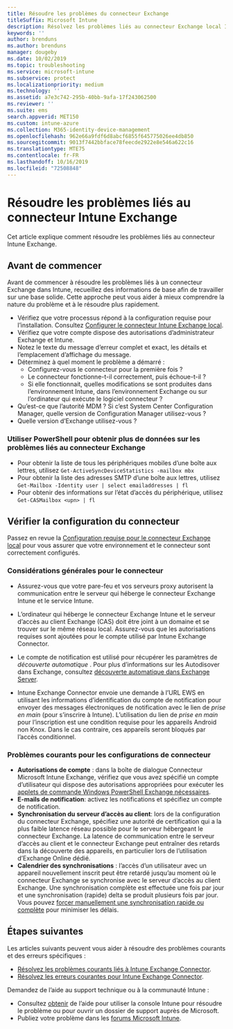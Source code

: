 ```yaml
---
title: Résoudre les problèmes du connecteur Exchange
titleSuffix: Microsoft Intune
description: Résolvez les problèmes liés au connecteur Exchange local Intune.
keywords: ''
author: brenduns
ms.author: brenduns
manager: dougeby
ms.date: 10/02/2019
ms.topic: troubleshooting
ms.service: microsoft-intune
ms.subservice: protect
ms.localizationpriority: medium
ms.technology: ''
ms.assetid: a7e3c742-295b-40bb-9afa-17f243062500
ms.reviewer: ''
ms.suite: ems
search.appverid: MET150
ms.custom: intune-azure
ms.collection: M365-identity-device-management
ms.openlocfilehash: 962e66a9fdf6d8abcf6855f645775026ee4db850
ms.sourcegitcommit: 9013f7442bbface78feecde2922e8e546a622c16
ms.translationtype: MTE75
ms.contentlocale: fr-FR
ms.lasthandoff: 10/16/2019
ms.locfileid: "72508848"
---
```

# <a name="troubleshoot-the-intune-exchange-connector"></a>Résoudre les problèmes liés au connecteur Intune Exchange

Cet article explique comment résoudre les problèmes liés au connecteur Intune Exchange.

## <a name="before-you-start"></a>Avant de commencer

Avant de commencer à résoudre les problèmes liés à un connecteur Exchange dans Intune, recueillez des informations de base afin de travailler sur une base solide. Cette approche peut vous aider à mieux comprendre la nature du problème et à le résoudre plus rapidement.

- Vérifiez que votre processus répond à la configuration requise pour l’installation. Consultez [Configurer le connecteur Intune Exchange local](exchange-connector-install.md).
- Vérifiez que votre compte dispose des autorisations d’administrateur Exchange et Intune.
- Notez le texte du message d’erreur complet et exact, les détails et l’emplacement d’affichage du message.
- Déterminez à quel moment le problème a démarré : 
  - Configurez-vous le connecteur pour la première fois ? 
  - Le connecteur fonctionne-t-il correctement, puis échoue-t-il ?
  - Si elle fonctionnait, quelles modifications se sont produites dans l’environnement Intune, dans l’environnement Exchange ou sur l’ordinateur qui exécute le logiciel connecteur ?
- Qu’est-ce que l’autorité MDM ? Si c’est System Center Configuration Manager, quelle version de Configuration Manager utilisez-vous ?
- Quelle version d’Exchange utilisez-vous ?

### <a name="use-powershell-to-get-more-data-on-exchange-connector-issues"></a>Utiliser PowerShell pour obtenir plus de données sur les problèmes liés au connecteur Exchange

- Pour obtenir la liste de tous les périphériques mobiles d’une boîte aux lettres, utilisez `Get-ActiveSyncDeviceStatistics -mailbox mbx`
- Pour obtenir la liste des adresses SMTP d’une boîte aux lettres, utilisez `Get-Mailbox -Identity user | select emailaddresses | fl`
- Pour obtenir des informations sur l’état d’accès du périphérique, utilisez `Get-CASMailbox <upn> | fl`

## <a name="review-the-connector-configuration"></a>Vérifier la configuration du connecteur

Passez en revue la [Configuration requise pour le connecteur Exchange local](exchange-connector-install.md#intune-exchange-connector-requirements) pour vous assurer que votre environnement et le connecteur sont correctement configurés. 

### <a name="general-considerations-for-the-connector"></a>Considérations générales pour le connecteur

- Assurez-vous que votre pare-feu et vos serveurs proxy autorisent la communication entre le serveur qui héberge le connecteur Exchange Intune et le service Intune.

- L’ordinateur qui héberge le connecteur Exchange Intune et le serveur d’accès au client Exchange (CAS) doit être joint à un domaine et se trouver sur le même réseau local. Assurez-vous que les autorisations requises sont ajoutées pour le compte utilisé par Intune Exchange Connector.

- Le compte de notification est utilisé pour récupérer les paramètres de *découverte automatique* . Pour plus d’informations sur les Autodisover dans Exchange, consultez [découverte automatique dans Exchange Server](https://docs.microsoft.com/exchange/architecture/client-access/autodiscover?view=exchserver-2016).

- Intune Exchange Connector envoie une demande à l’URL EWS en utilisant les informations d’identification du compte de notification pour envoyer des messages électroniques de notification avec le lien de *prise en main* (pour s’inscrire à Intune). L’utilisation du lien de *prise en main* pour l’inscription est une condition requise pour les appareils Android non Knox. Dans le cas contraire, ces appareils seront bloqués par l’accès conditionnel.

### <a name="common-issues-for-connector-configurations"></a>Problèmes courants pour les configurations de connecteur

- **Autorisations de compte** : dans la boîte de dialogue Connecteur Microsoft Intune Exchange, vérifiez que vous avez spécifié un compte d’utilisateur qui dispose des autorisations appropriées pour exécuter les [applets de commande Windows PowerShell Exchange nécessaires](exchange-connector-install.md#exchange-cmdlet-requirements).
- **E-mails de notification**: activez les notifications et spécifiez un compte de notification.
- **Synchronisation du serveur d’accès au client**: lors de la configuration du connecteur Exchange, spécifiez une autorité de certification qui a la plus faible latence réseau possible pour le serveur hébergeant le connecteur Exchange. La latence de communication entre le serveur d’accès au client et le connecteur Exchange peut entraîner des retards dans la découverte des appareils, en particulier lors de l’utilisation d’Exchange Online dédié.
- **Calendrier des synchronisations** : l’accès d’un utilisateur avec un appareil nouvellement inscrit peut être retardé jusqu’au moment où le connecteur Exchange se synchronise avec le serveur d’accès au client Exchange. Une synchronisation complète est effectuée une fois par jour et une synchronisation (rapide) delta se produit plusieurs fois par jour. Vous pouvez [forcer manuellement une synchronisation rapide ou complète](exchange-connector-install.md#manually-force-a-quick-sync-or-full-sync) pour minimiser les délais.

## <a name="next-steps"></a>Étapes suivantes
Les articles suivants peuvent vous aider à résoudre des problèmes courants et des erreurs spécifiques :

- [Résolvez les problèmes courants liés à Intune Exchange Connector](troubleshoot-exchange-connector-common-problems.md).
- [Résolvez les erreurs courantes pour Intune Exchange Connector](troubleshoot-exchange-connector-common-errors.md).

Demandez de l’aide au support technique ou à la communauté Intune :

- Consultez [obtenir](../fundamentals/get-support.md) de l’aide pour utiliser la console Intune pour résoudre le problème ou pour ouvrir un dossier de support auprès de Microsoft. 
- Publiez votre problème dans les [forums Microsoft Intune](https://social.technet.microsoft.com/Forums/en-US/home?forum=microsoftintuneprod).  

